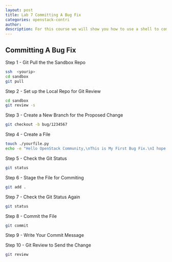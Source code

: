 ```yaml
---
layout: post
title: Lab 7 Committing A Bug Fix
categories: openstack-contri
author: 
description: For this course we will show you how to use a shell to commit a bug fix.
---
```


## Committing A Bug Fix

Step 1 - Git Pull the the Sandbox Repo

```sh
ssh  <yourip>
cd sandbox
git pull
```

Step 2 - Set up the Local Repo for Git Review

```sh
cd sandbox
git review -s
```

Step 3 - Create a New Branch for the Proposed Change

```sh
git checkout -b bug/1234567
```

Step 4 - Create a File

```sh
touch ./yourfile.py
echo -e "Hello OpenStack Community,\nThis is My First Bug Fix.\nI hope really hope it gets merged to master." > yourfile.py
```

Step 5 - Check the Git Status

```sh
git status
```

Step 6 - Stage the File for Commiting

```sh
git add .
```

Step 7 - Check the Git Status Again

```sh
git status
```

Step 8 - Commit the File

```sh
git commit
```

Step 9 - Write Your Commit Message

Step 10 - Git Review to Send the Change

```sh
git review
```
